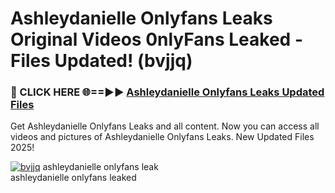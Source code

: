 # Ashleydanielle Onlyfans Leaks Original Videos 0nlyFans Leaked - Files Updated! (bvjjq)

<h3>🔴 CLICK HERE 🌐==►► <a href="https://tinyurl.com/3hn5wdd3" rel="nofollow">Ashleydanielle Onlyfans Leaks Updated Files</a></h3>

Get Ashleydanielle Onlyfans Leaks and all content. Now you can access all videos and pictures of Ashleydanielle Onlyfans Leaks. New Updated Files 2025!

[![bvjjq](https://i.imgur.com/4HnBqBT.gif)](https://tinyurl.com/3hn5wdd3)
ashleydanielle onlyfans leak<br>
ashleydanielle onlyfans leaked